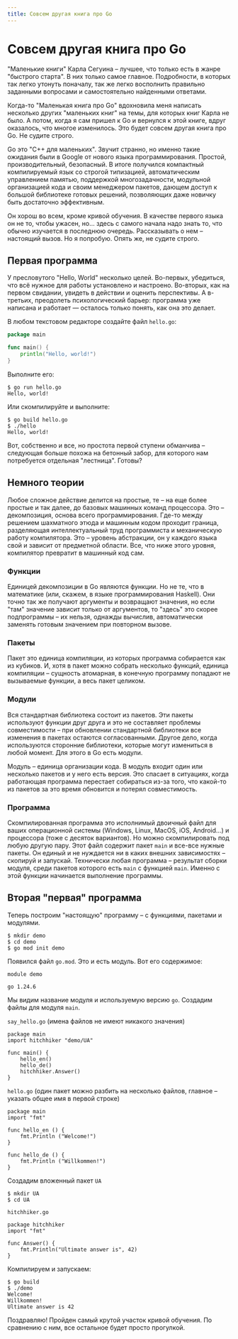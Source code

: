 ```yaml
---
title: Совсем другая книга про Go
---
```


# Совсем другая книга про Go

"Маленькие книги" Карла Сегуина – лучшее, что только есть в жанре "быстрого старта". В них только самое главное. Подробности, в которых так легко утонуть поначалу, так же легко восполнить правильно заданными вопросами и самостоятельно найденными ответами. 

Когда-то "Маленькая книга про Go" вдохновила меня написать несколько других "маленьких книг" на темы, для которых книг Карла не было. А потом, когда я сам пришел к Go и вернулся к этой книге, вдруг оказалось, что многое изменилось. Это будет совсем другая книга про Go. Не судите строго.

Go это "C++ для маленьких". Звучит странно, но именно такие ожидания были в Google от нового языка программирования. Простой, производительный, безопасный. В итоге получился компактный компилируемый язык со строгой типизацией, автоматическим управлением памятью, поддержкой многозадачности, модульной организацией кода и своим менеджером пакетов, дающем доступ к большой библиотеке готовых решений, позволяющих даже новичку быть достаточно эффективным.

Он хорош во всем, кроме кривой обучения. В качестве первого языка он не то, чтобы ужасен, но… здесь с самого начала надо знать то, что обычно изучается в последнюю очередь. Рассказывать о нем – настоящий вызов. Но я попробую. Опять же, не судите строго.

## Первая программа

У пресловутого "Hello, World" несколько целей. Во-первых, убедиться, что всё нужное для работы установлено и настроено. Во-вторых, как на первом свидании, увидеть в действии и оценить перспективы. А в-третьих, преодолеть психологический барьер: программа уже написана и работает — осталось только понять, как она это делает. 

В любом текстовом редакторе создайте файл `hello.go`:

~~~go
package main

func main() {
    println("Hello, world!")
}
~~~

Выполните его:

~~~
$ go run hello.go
Hello, world!
~~~

Или скомпилируйте и выполните:

~~~
$ go build hello.go
$ ./hello
Hello, world!
~~~

Вот, собственно и все, но простота первой ступени обманчива – следующая больше похожа на бетонный забор, для которого нам потребуется отдельная "лестница". Готовы?

## Немного теории

Любое сложное действие делится на простые, те – на еще более простые и так далее, до базовых машинных команд процессора. Это – декомпозиция, основа всего программирования. Где-то между решением шахматного этюда и машинным кодом проходит граница, разделяющая интеллектуальный труд программиста и механическую работу компилятора. Это – уровень абстракции, он у каждого языка свой и зависит от предметной области. Все, что ниже этого уровня, компилятор превратит в машинный код сам.

### Функции

Единицей декомпозиции в Go являются функции. Но не те, что в математике (или, скажем, в языке программирования Haskell). Они точно так же получают аргументы и возвращают значения, но если "там" значение зависит только от аргументов, то "здесь" это скорее подпрограммы – их нельзя, однажды вычислив, автоматически заменять готовым значением при повторном вызове. 

### Пакеты

Пакет это единица компиляции, из которых программа собирается как из кубиков. И, хотя в пакет можно собрать несколько функций, единица компиляции – сущность атомарная, в конечную программу попадают не вызываемые функции, а весь пакет целиком.

### Модули

Вся стандартная библиотека состоит из пакетов. Эти пакеты используют функции друг друга и это не составляет проблемы совместимости – при обновлении стандартной библиотеки все изменения в пакетах остаются согласованными. Другое дело, когда используются сторонние библиотеки, которые могут измениться в любой момент. Для этого в Go есть модули.

Модуль – единица организации кода. В модуль входит один или несколько пакетов и у него есть версия. Это спасает в ситуациях, когда работающая программа перестает собираться из-за того, что какой-то из пакетов за это время обновится и потерял совместимость.

### Программа

Скомпилированная программа это исполнимый двоичный файл для ваших операционной системы (Windows, Linux, MacOS, iOS, Android…) и процессора (тоже с десяток вариантов). Но можно скомпилировать под любую другую пару. Этот файл содержит пакет `main` и все-все нужные пакеты. Он единый и не нуждается ни в каких внешних зависимостях – скопируй и запускай. Технически любая программа – результат сборки модуля, среди пакетов которого есть `main` с функцией `main`. Именно с этой функции начинается выполнение программы.

## Вторая "первая" программа

Теперь построим "настоящую" программу – с функциями, пакетами и модулями. 

~~~
$ mkdir demo
$ cd demo
$ go mod init demo
~~~
Появился файл `go.mod`. Это и есть модуль. Вот его содержимое:

~~~
module demo

go 1.24.6
~~~

Мы видим название модуля и используемую версию `go`. Создадим файлы для модуля `main`.

`say_hello.go` (имена файлов не имеют никакого значения)

~~~
package main
import hitchhiker "demo/UA"

func main() {
	hello_en()
	hello_de()
	hitchhiker.Answer()
}
~~~

`hello.go` (один пакет можно разбить на несколько файлов, главное – указать общее имя в первой строке)

~~~
package main
import "fmt"

func hello_en () {
	fmt.Println ("Welcome!")
}

func hello_de () {
	fmt.Println ("Willkommen!")
}
~~~

Создадим вложенный пакет `UA`

~~~
$ mkdir UA
$ cd UA
~~~

`hitchhiker.go`

~~~
package hitchhiker
import "fmt"

func Answer() {
	fmt.Println("Ultimate answer is", 42)
}
~~~

Компилируем и запускаем:

~~~
$ go build
$ ./demo
Welcome!
Willkommen!
Ultimate answer is 42
~~~

Поздравляю! Пройден самый крутой участок кривой обучения. По сравнению с ним, все остальное будет просто прогулкой.
